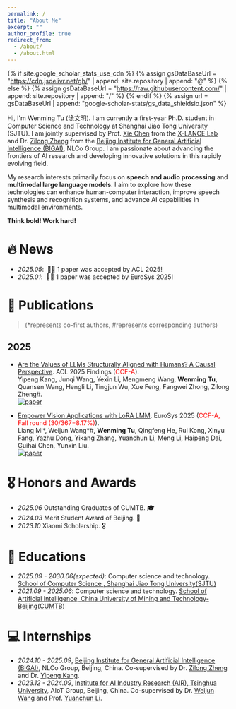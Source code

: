 ```yaml
---
permalink: /
title: "About Me"
excerpt: ""
author_profile: true
redirect_from: 
  - /about/
  - /about.html
---
```


{% if site.google_scholar_stats_use_cdn %}
{% assign gsDataBaseUrl = "https://cdn.jsdelivr.net/gh/" | append: site.repository | append: "@" %}
{% else %}
{% assign gsDataBaseUrl = "https://raw.githubusercontent.com/" | append: site.repository | append: "/" %}
{% endif %}
{% assign url = gsDataBaseUrl | append: "google-scholar-stats/gs_data_shieldsio.json" %}

<span class='anchor' id='about-me'></span>

Hi, I'm Wenming Tu (涂文明). I am currently a first-year Ph.D. student in Computer Science and Technology at Shanghai Jiao Tong University (SJTU). I am jointly supervised by Prof. [Xie Chen](https://chenxie95.github.io/) from the [X-LANCE Lab](https://x-lance.sjtu.edu.cn/) and Dr. [Zilong Zheng](https://zilongzheng.github.io/) from the [Beijing Institute for General Artificial Intelligence (BIGAI)](https://www.bigai.ai/), NLCo Group. I am passionate about advancing the frontiers of AI research and developing innovative solutions in this rapidly evolving field.

My research interests primarily focus on **speech and audio processing** and **multimodal large language models**. I aim to explore how these technologies can enhance human-computer interaction, improve speech synthesis and recognition systems, and advance AI capabilities in multimodal environments.

**Think bold! Work hard!**

# 🔥 News
- *2025.05*: &nbsp;🎉🎉 1 paper was accepted by ACL 2025!
- *2025.01*: &nbsp;🎉🎉 1 paper was accepted by EuroSys 2025!


# 📝 Publications 
> (*represents co-first authors, #represents corresponding authors)

## 2025
- [Are the Values of LLMs Structurally Aligned with Humans? A Causal Perspective](https://arxiv.org/abs/2501.00581).&nbsp;ACL 2025 Findings (<font color=red>CCF-A</font>).<br>
Yipeng Kang, Junqi Wang, Yexin Li, Mengmeng Wang, **Wenming Tu**, Quansen Wang, Hengli Li, Tingjun Wu, Xue Feng, Fangwei Zhong, Zilong Zheng#.
<br> [![paper](https://img.shields.io/badge/%F0%9F%93%84_ACL_2025-b31b1b.svg?style=plastic)](https://arxiv.org/abs/2501.00581)

- [Empower Vision Applications with LoRA LMM](https://arxiv.org/abs/2411.00915).&nbsp;EuroSys 2025 (<font color=red>CCF-A, Fall round (30/367=8.17%)</font>).<br>
Liang Mi\*, Weijun Wang\*#, **Wenming Tu**, Qingfeng He, Rui Kong, Xinyu Fang, Yazhu Dong, Yikang Zhang, Yuanchun Li, Meng Li, Haipeng Dai, Guihai Chen, Yunxin Liu.
<br> [![paper](https://img.shields.io/badge/%F0%9F%93%84_EuroSys_2025-b31b1b.svg?style=plastic)](https://arxiv.org/abs/2411.00915)


# 🎖 Honors and Awards
- *2025.06* Outstanding Graduates of CUMTB. 🎓
- *2024.03* Merit Student Award of Beijing. 🏅
- *2023.10* Xiaomi Scholarship. 🎖

# 📖 Educations
- *2025.09 - 2030.06(expected)*: Computer science and technology. [School of Computer Science , Shanghai Jiao Tong University(SJTU)](https://www.cs.sjtu.edu.cn/)
- *2021.09 - 2025.06*: Computer science and technology. [School of Artificial Intelligence, China University of Mining and Technology-Beijing(CUMTB)](https://ai.cumtb.edu.cn/)


<!-- # 💬 Invited Talks
- *2021.06*, Lorem ipsum dolor sit amet, consectetur adipiscing elit. Vivamus ornare aliquet ipsum, ac tempus justo dapibus sit amet. 
- *2021.03*, Lorem ipsum dolor sit amet, consectetur adipiscing elit. Vivamus ornare aliquet ipsum, ac tempus justo dapibus sit amet.  \| [\[video\]](https://github.com/) -->

# 💻 Internships
- *2024.10 - 2025.09*, [Beijing Institute for General Artificial Intelligence (BIGAI)](https://www.bigai.ai/), NLCo Group, Beijing, China. Co-supervised by Dr. [Zilong Zheng](https://zilongzheng.github.io/) and Dr. [Yipeng Kang](https://fringsoo.github.io/).
- *2023.12 - 2024.09*, [Institute for AI Industry Research (AIR), Tsinghua University](https://air.tsinghua.edu.cn/index.htm), AIoT Group, Beijing, China. Co-supervised by Dr. [Weijun Wang](https://weijunalexwang.github.io/index.html) and Prof. [Yuanchun Li](https://yuanchun-li.github.io/).